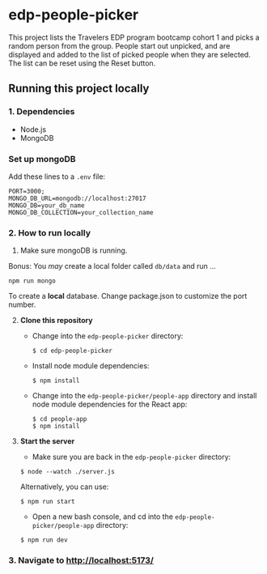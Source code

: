 # edp-people-picker

This project lists the Travelers EDP program bootcamp cohort 1 and picks a random person from the group. People start out unpicked, and are displayed and added to the list of picked people when they are selected. The list can be reset using the Reset button.

## Running this project locally

### 1. Dependencies
- Node.js
- MongoDB

### Set up mongoDB
Add these lines to a `.env` file:
```
PORT=3000;
MONGO_DB_URL=mongodb://localhost:27017
MONGO_DB=your_db_name
MONGO_DB_COLLECTION=your_collection_name
```
### 2. How to run locally
1. Make sure mongoDB is running.

Bonus: You *may* create a local folder called `db/data` and run ...
  ```
  npm run mongo
  ```
To create a **local** database. Change package.json to customize the port number.

2. **Clone this repository**
    - Change into the `edp-people-picker` directory:
        ```
        $ cd edp-people-picker
        ```
    - Install node module dependencies:
        ```
        $ npm install
        ```
    - Change into the `edp-people-picker/people-app` directory and install node module dependencies for the React app:
        ```
        $ cd people-app
        $ npm install
        ```

3. **Start the server**
    - Make sure you are back in the `edp-people-picker` directory:
    ```
    $ node --watch ./server.js
    ```
    Alternatively, you can use:
   ```
   $ npm run start
   ```
   - Open a new bash console, and cd into the `edp-people-picker/people-app` directory:
   ```
   $ npm run dev
   ```

### 3. Navigate to [http://localhost:5173/](http://localhost:5173/)
